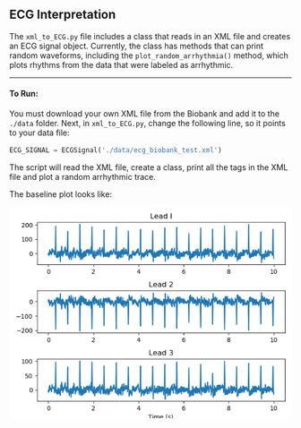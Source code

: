 ## ECG Interpretation

The `xml_to_ECG.py` file includes a class that reads in an XML file and creates an ECG signal object. Currently, the class has methods that can print random waveforms, including the `plot_random_arrhythmia()` method, which plots rhythms from the data that were labeled as arrhythmic.

---

#### To Run:
You must download your own XML file from the Biobank and add it to the `./data` folder. Next, in `xml_to_ECG.py`, change the following line, so it points to your data file:

```py
ECG_SIGNAL = ECGSignal('./data/ecg_biobank_test.xml')
```

The script will read the XML file, create a class, print all the tags in the XML file and plot a random arrhythmic trace. 

The baseline plot looks like:

![ECG Traces](./ECG_example_trace.png)
